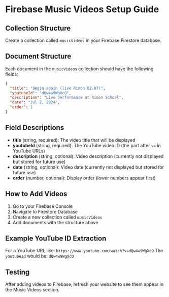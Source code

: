 # Firebase Music Videos Setup Guide

## Collection Structure

Create a collection called `musicVideos` in your Firebase Firestore database.

## Document Structure

Each document in the `musicVideos` collection should have the following fields:

```json
{
  "title": "Begin again (live Rimon 02.07)",
  "youtubeId": "dQw4w9WgXcQ",
  "description": "Live performance at Rimon School",
  "date": "Jul 2, 2024",
  "order": 1
}
```

## Field Descriptions

- **title** (string, required): The video title that will be displayed
- **youtubeId** (string, required): The YouTube video ID (the part after `v=` in YouTube URLs)
- **description** (string, optional): Video description (currently not displayed but stored for future use)
- **date** (string, optional): Video date (currently not displayed but stored for future use)
- **order** (number, optional): Display order (lower numbers appear first)

## How to Add Videos

1. Go to your Firebase Console
2. Navigate to Firestore Database
3. Create a new collection called `musicVideos`
4. Add documents with the structure above

## Example YouTube ID Extraction

For a YouTube URL like: `https://www.youtube.com/watch?v=dQw4w9WgXcQ`
The `youtubeId` would be: `dQw4w9WgXcQ`

## Testing

After adding videos to Firebase, refresh your website to see them appear in the Music Videos section.
